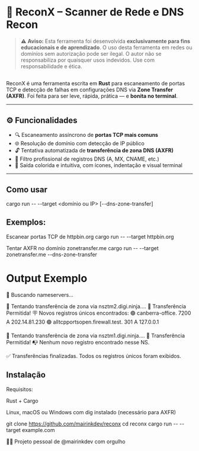 # 🎣 ReconX – Scanner de Rede e DNS Recon

> ⚠️ **Aviso:** Esta ferramenta foi desenvolvida **exclusivamente para fins educacionais e de aprendizado**.
> O uso desta ferramenta em redes ou domínios sem autorização pode ser ilegal.
> O autor não se responsabiliza por quaisquer usos indevidos. Use com responsabilidade e ética.

##

ReconX é uma ferramenta escrita em **Rust** para escaneamento de portas TCP e detecção de falhas em configurações DNS via **Zone Transfer (AXFR)**.
Foi feita para ser leve, rápida, prática — e **bonita no terminal**.

---

## ⚙️ Funcionalidades

- 🔍 Escaneamento assíncrono de **portas TCP mais comuns**
- 🌐 Resolução de domínio com detecção de IP público
- 🔓 Tentativa automatizada de **transferência de zona DNS (AXFR)**
- 🧼 Filtro profissional de registros DNS (A, MX, CNAME, etc.)
- 🎨 Saída colorida e intuitiva, com ícones, indentação e visual terminal

---

## Como usar

cargo run -- --target <domínio ou IP> [--dns-zone-transfer]

## Exemplos:

Escanear portas TCP de httpbin.org
cargo run -- --target httpbin.org

Tentar AXFR no domínio zonetransfer.me
cargo run -- --target zonetransfer.me --dns-zone-transfer


# Output Exemplo

🎣 Buscando nameservers...

🔎 Tentando transferência de zona via nsztm2.digi.ninja....
🚨 Transferência Permitida!
🪧 Novos registros únicos encontrados:
   🟢 canberra-office. 7200  A 202.14.81.230
   🟢 alltcpportsopen.firewall.test. 301  A 127.0.0.1

🔎 Tentando transferência de zona via nsztm1.digi.ninja....
🚨 Transferência Permitida!
📭 Nenhum novo registro encontrado nesse NS.

✅ Transferências finalizadas. Todos os registros únicos foram exibidos.

## Instalação

Requisitos:

Rust + Cargo

Linux, macOS ou Windows com dig instalado (necessário para AXFR)

git clone https://github.com/mairinkdev/reconx
cd reconx
cargo run -- --target example.com

👨‍💻 Projeto pessoal de @mairinkdev com orgulho
